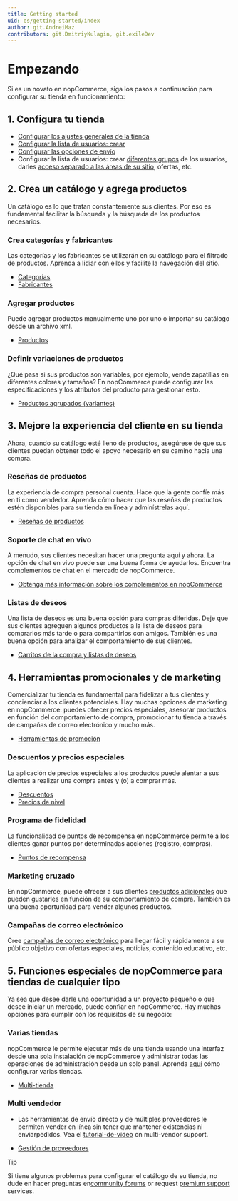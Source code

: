 ```yaml
---
title: Getting started
uid: es/getting-started/index
author: git.AndreiMaz
contributors: git.DmitriyKulagin, git.exileDev
---
```


# Empezando

Si es un novato en nopCommerce, siga los pasos a continuación para configurar su tienda en funcionamiento:

## 1. Configura tu tienda

- [Configurar los ajustes generales de la tienda](xref:es/getting-started/advanced-configuration/your-store-information)
- [Configurar la lista de usuarios: crear](xref:es/getting-started/configure-payments/payment-methods/index)
- [Configurar las opciones de envío](xref:es/getting-started/configure-shipping/index)
- Configurar la lista de usuarios: crear [diferentes grupos](xref:es/running-your-store/customer-management/customer-roles) de los usuarios, darles [acceso separado a las áreas de su sitio](xref:es/running-your-store/customer-management/access-control-list), ofertas, etc.

## 2. Crea un catálogo y agrega productos

Un catálogo es lo que tratan constantemente sus clientes. Por eso es fundamental facilitar la búsqueda y la búsqueda de los productos necesarios.

### Crea categorías y fabricantes

Las categorías y los fabricantes se utilizarán en su catálogo para el filtrado de productos. Aprenda a lidiar con ellos y facilite la navegación del sitio.

* [Categorías](xref:es/running-your-store/catalog/categories)
* [Fabricantes](xref:es/running-your-store/catalog/Manufacturers)

### Agregar productos

Puede agregar productos manualmente uno por uno o importar su catálogo desde un archivo xml.

* [Productos](xref:es/running-your-store/catalog/products/index)

### Definir variaciones de productos

¿Qué pasa si sus productos son variables, por ejemplo, vende zapatillas en diferentes colores y tamaños? En nopCommerce puede configurar las especificaciones y los atributos del producto para gestionar esto.

* [Productos agrupados (variantes)](xref:es/running-your-store/catalog/products/grouped-products-variants)

## 3. Mejore la experiencia del cliente en su tienda

Ahora, cuando su catálogo esté lleno de productos, asegúrese de que sus clientes puedan obtener todo el apoyo necesario en su camino hacia una compra.

### Reseñas de productos

La experiencia de compra personal cuenta. Hace que la gente confíe más en ti como vendedor. Aprenda cómo hacer que las reseñas de productos estén disponibles para su tienda en línea y adminístrelas aquí.

* [Reseñas de productos](xref:es/running-your-store/catalog/products/product-reviews)

### Soporte de chat en vivo

A menudo, sus clientes necesitan hacer una pregunta aquí y ahora. La opción de chat en vivo puede ser una buena forma de ayudarlos. Encuentra complementos de chat en el mercado de nopCommerce.

* [Obtenga más información sobre los complementos en nopCommerce](xref:es/Getting-started/advanced-configuration/plugins-in-nopcommerce)

### Listas de deseos

Una lista de deseos es una buena opción para compras diferidas. Deje que sus clientes agreguen algunos productos a la lista de deseos para comprarlos más tarde o para compartirlos con amigos. También es una buena opción para analizar el comportamiento de sus clientes.

* [Carritos de la compra y listas de deseos](xref:es/running-your-store/order-management/shopping-carts-and-wishlists)

## 4. Herramientas promocionales y de marketing

Comercializar tu tienda es fundamental para fidelizar a tus clientes y concienciar a los clientes potenciales. Hay muchas opciones de marketing en nopCommerce: puedes ofrecer precios especiales, asesorar productos en función del comportamiento de compra, promocionar tu tienda a través de campañas de correo electrónico y mucho más.

* [Herramientas de promoción](xref:es/running-your-store/promotional-tools/index)

### Descuentos y precios especiales

La aplicación de precios especiales a los productos puede alentar a sus clientes a realizar una compra antes y (o) a comprar más.

* [Descuentos](xref:es/running-your-store/promotional-tools/discounts)
* [Precios de nivel](xref:es/running-your-store/otional-tools/tier-precios)

### Programa de fidelidad

La funcionalidad de puntos de recompensa en nopCommerce permite a los clientes ganar puntos por determinadas acciones (registro, compras).

* [Puntos de recompensa](xref:es/running-your-store/promotional-tools/reward-points)

### Marketing cruzado

En nopCommerce, puede ofrecer a sus clientes [productos adicionales](xref:es/running-your-store/promotional-tools/cross-sells-and-related-products)  que pueden gustarles en función de su comportamiento de compra. También es una buena oportunidad para vender algunos productos.

### Campañas de correo electrónico

Cree [campañas de correo electrónico](xref:es/running-your-store/promotional-tools/email-campaigns) para llegar fácil y rápidamente a su público objetivo con ofertas especiales, noticias, contenido educativo, etc.

## 5. Funciones especiales de nopCommerce para tiendas de cualquier tipo

Ya sea que desee darle una oportunidad a un proyecto pequeño o que desee iniciar un mercado, puede confiar en nopCommerce. Hay muchas opciones para cumplir con los requisitos de su negocio:

### Varias tiendas

nopCommerce le permite ejecutar más de una tienda usando una interfaz desde una sola instalación de nopCommerce y administrar todas las operaciones de administración desde un solo panel. Aprenda [aquí](xref:es/Getting-started/advanced-configuration/multi-store) cómo configurar varias tiendas.

* [Multi-tienda](xref:es/Getting-Start/Advanced-Configuration/Multi-Store)

### Multi vendedor

* Las herramientas de envío directo y de múltiples proveedores le permiten vender en línea sin tener que mantener existencias ni enviarpedidos. Vea el [tutorial-de-vídeo](https://www.youtube.com/watchv=MH6r6tqfLF8&index=9&list=PLnL_aDfmRHwsbhj621A-RFb1KnzeFxYz4) on multi-vendor support.

* [Gestión de proveedores](xref:es/running-your-store/vendor-management)

> [!TIP]
> 
> Si tiene algunos problemas para configurar el catálogo de su tienda, no dude en hacer preguntas en[community forums](http://www.nopcommerce.com/boards/forum/5/general-support) or request [premium support](http://www.nopcommerce.com/nopcommerce-premium-support-services) services.